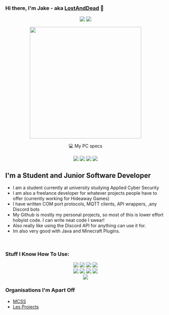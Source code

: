 
### Hi there, I'm Jake - aka [LostAndDead](https://www.lostanddead.co.uk) 👋


<p align='center'>
    <a href="https://lostanddead.co.uk"><img src="https://img.shields.io/website?down_color=lightgrey&down_message=offline&label=Lostanddead.co.uk&style=for-the-badge&up_color=green&up_message=online&url=https%3A%2F%2Fwww.lostanddead.co.uk%2F"></a>
    <a href="https://lostanddead.com"><img src="https://img.shields.io/website?down_color=lightgrey&down_message=offline&label=Lostanddead.com&style=for-the-badge&up_color=green&up_message=online&url=https%3A%2F%2Fwww.lostanddead.com%2F"></a>
</p>

<p align='center'>
  <img src="https://github-readme-stats.vercel.app/api?username=lostanddead&show_icons=true&count_private=true&theme=dark" width="350">
</p>

<p align='center'>
    💻 My PC specs<br/><br/>
    <img src="https://img.shields.io/badge/windows-10%230078D6.svg?&style=for-the-badge&logo=windows&logoColor=white" />
    <img src="https://img.shields.io/badge/amd-Ryzen%207%203800X-%23ED1C24.svg?&style=for-the-badge&logo=amd&logoColor=white" />
    <img src="https://img.shields.io/badge/RAM-32GB-%230071C5.svg?&style=for-the-badge&logoColor=white" />
    <img src="https://img.shields.io/badge/amd-Radeon%205700%20XT-%23ED1C24.svg?&style=for-the-badge&logo=amd&logoColor=white" />
</p>

## I'm a Student and Junior Software Developer

- I am a student currently at university studying Applied Cyber Security
- I am also a freelance developer for whatever projects people have to offer (currently working for Hideaway Games)
- I have written COM port protocols, MQTT clients, API wrappers, ,any Discord bots
- My Github is mostly my personal projects, so most of this is lower effort hobyist code. I can write neat code I swear!
- Also really like using the Discord API for anything can use it for.
- Im also very good with Java and Minecraft Plugins.

<br />

### Stuff I Know How To Use:

<p align='center'>
    <img src="https://img.shields.io/badge/c%20sharp-%23239120.svg?&style=for-the-badge&logo=c%20sharp&logoColor=white">
    <img src="https://img.shields.io/badge/python-%233776AB.svg?&style=for-the-badge&logo=python&logoColor=white">
    <img src="https://img.shields.io/badge/html-%23E34F26.svg?&style=for-the-badge&logo=html5&logoColor=white">
    <img src="https://img.shields.io/badge/css-%231572B6.svg?&style=for-the-badge&logo=css3&logoColor=white">
    <br />
    <img src="https://img.shields.io/badge/javascript%20-%23323330.svg?&style=for-the-badge&logo=javascript&logoColor=%23F7DF1E">
    <img src="https://img.shields.io/badge/node.js%20-%2343853D.svg?&style=for-the-badge&logo=node.js&logoColor=white">
    <img src="https://img.shields.io/badge/java-%23ED8B00.svg?&style=for-the-badge&logo=OpenJDK&logoColor=white">
    <img src="https://img.shields.io/badge/Amazon%20AWS-%23232F3E?logo=amazon-aws&logoColor=white&style=for-the-badge">
    <br />
    <img src="https://img.shields.io/badge/MongoDB-%234ea94b.svg?&style=for-the-badge&logo=mongodb&logoColor=white">
</p>

### Organisations I'm Apart Off
- [MCSS](https://github.com/mcserversoft)
- [Les Projects](https://github.com/Les-Projects)
